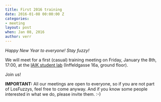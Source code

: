 ```yaml
---
title: First 2016 training
date: 2016-01-08 00:00:00 Z
categories:
- meeting
layout: post
when: Jan 08, 2016
author: verr
---
```


*Happy New Year to everyone! Stay fuzzy!*

We will meet for a first (casual) training meeting on Friday, January the 8th, 17:00, at the [IAIK student lab](https://online.tugraz.at/tug_online/ris.ris?pOrgNr=983&pQuellGeogrBTypNr=5&pZielGeogrBTypNr=5&pZielGeogrBerNr=3020009&pRaumNr=4838&pActionFlag=A&pShowEinzelraum=J) (Inffeldgasse 16a, ground floor).

Join us!

**IMPORTANT:**
All our meetings are open to everyone, so if you are not part of LosFuzzys, feel free to come anyway. And if you know some people interested in what we do, please invite them. :-)
